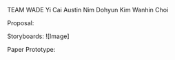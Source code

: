 TEAM WADE
Yi Cai
Austin Nim
Dohyun Kim
Wanhin Choi

Proposal:



Storyboards:
![Image]


Paper Prototype:
